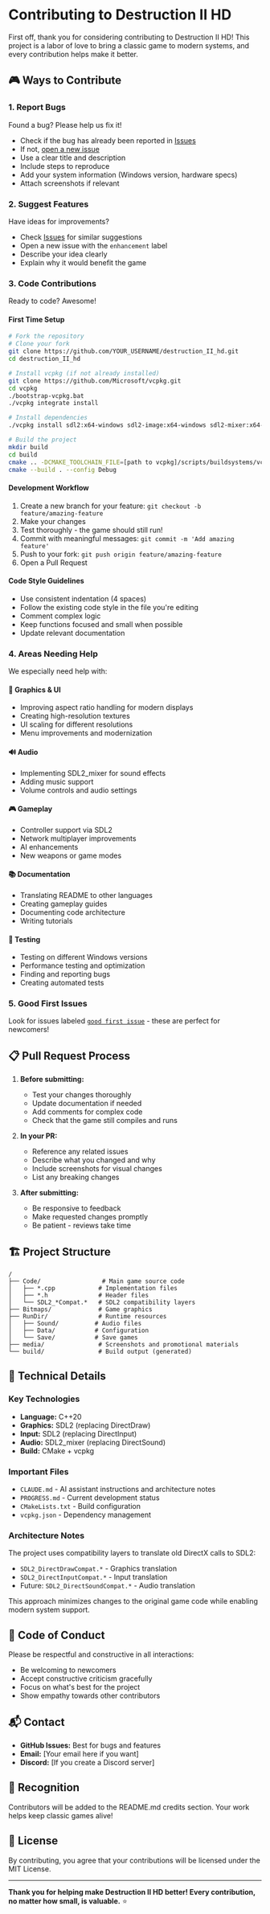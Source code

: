 # Contributing to Destruction II HD

First off, thank you for considering contributing to Destruction II HD! This project is a labor of love to bring a classic game to modern systems, and every contribution helps make it better.

## 🎮 Ways to Contribute

### 1. Report Bugs
Found a bug? Please help us fix it!
- Check if the bug has already been reported in [Issues](https://github.com/elchin92/destruction_II_hd/issues)
- If not, [open a new issue](https://github.com/elchin92/destruction_II_hd/issues/new)
- Use a clear title and description
- Include steps to reproduce
- Add your system information (Windows version, hardware specs)
- Attach screenshots if relevant

### 2. Suggest Features
Have ideas for improvements?
- Check [Issues](https://github.com/elchin92/destruction_II_hd/issues) for similar suggestions
- Open a new issue with the `enhancement` label
- Describe your idea clearly
- Explain why it would benefit the game

### 3. Code Contributions
Ready to code? Awesome!

#### First Time Setup
```bash
# Fork the repository
# Clone your fork
git clone https://github.com/YOUR_USERNAME/destruction_II_hd.git
cd destruction_II_hd

# Install vcpkg (if not already installed)
git clone https://github.com/Microsoft/vcpkg.git
cd vcpkg
./bootstrap-vcpkg.bat
./vcpkg integrate install

# Install dependencies
./vcpkg install sdl2:x64-windows sdl2-image:x64-windows sdl2-mixer:x64-windows

# Build the project
mkdir build
cd build
cmake .. -DCMAKE_TOOLCHAIN_FILE=[path to vcpkg]/scripts/buildsystems/vcpkg.cmake
cmake --build . --config Debug
```

#### Development Workflow
1. Create a new branch for your feature: `git checkout -b feature/amazing-feature`
2. Make your changes
3. Test thoroughly - the game should still run!
4. Commit with meaningful messages: `git commit -m 'Add amazing feature'`
5. Push to your fork: `git push origin feature/amazing-feature`
6. Open a Pull Request

#### Code Style Guidelines
- Use consistent indentation (4 spaces)
- Follow the existing code style in the file you're editing
- Comment complex logic
- Keep functions focused and small when possible
- Update relevant documentation

### 4. Areas Needing Help

We especially need help with:

#### 🎨 Graphics & UI
- Improving aspect ratio handling for modern displays
- Creating high-resolution textures
- UI scaling for different resolutions
- Menu improvements and modernization

#### 🔊 Audio
- Implementing SDL2_mixer for sound effects
- Adding music support
- Volume controls and audio settings

#### 🎮 Gameplay
- Controller support via SDL2
- Network multiplayer improvements
- AI enhancements
- New weapons or game modes

#### 📚 Documentation
- Translating README to other languages
- Creating gameplay guides
- Documenting code architecture
- Writing tutorials

#### 🧪 Testing
- Testing on different Windows versions
- Performance testing and optimization
- Finding and reporting bugs
- Creating automated tests

### 5. Good First Issues

Look for issues labeled [`good first issue`](https://github.com/elchin92/destruction_II_hd/issues?q=is%3Aissue+is%3Aopen+label%3A%22good+first+issue%22) - these are perfect for newcomers!

## 📋 Pull Request Process

1. **Before submitting:**
   - Test your changes thoroughly
   - Update documentation if needed
   - Add comments for complex code
   - Check that the game still compiles and runs

2. **In your PR:**
   - Reference any related issues
   - Describe what you changed and why
   - Include screenshots for visual changes
   - List any breaking changes

3. **After submitting:**
   - Be responsive to feedback
   - Make requested changes promptly
   - Be patient - reviews take time

## 🏗️ Project Structure

```
/
├── Code/                 # Main game source code
│   ├── *.cpp            # Implementation files
│   ├── *.h              # Header files
│   └── SDL2_*Compat.*   # SDL2 compatibility layers
├── Bitmaps/             # Game graphics
├── RunDir/              # Runtime resources
│   ├── Sound/          # Audio files
│   ├── Data/           # Configuration
│   └── Save/           # Save games
├── media/               # Screenshots and promotional materials
└── build/               # Build output (generated)
```

## 🔧 Technical Details

### Key Technologies
- **Language:** C++20
- **Graphics:** SDL2 (replacing DirectDraw)
- **Input:** SDL2 (replacing DirectInput)
- **Audio:** SDL2_mixer (replacing DirectSound)
- **Build:** CMake + vcpkg

### Important Files
- `CLAUDE.md` - AI assistant instructions and architecture notes
- `PROGRESS.md` - Current development status
- `CMakeLists.txt` - Build configuration
- `vcpkg.json` - Dependency management

### Architecture Notes
The project uses compatibility layers to translate old DirectX calls to SDL2:
- `SDL2_DirectDrawCompat.*` - Graphics translation
- `SDL2_DirectInputCompat.*` - Input translation
- Future: `SDL2_DirectSoundCompat.*` - Audio translation

This approach minimizes changes to the original game code while enabling modern system support.

## 🤝 Code of Conduct

Please be respectful and constructive in all interactions:
- Be welcoming to newcomers
- Accept constructive criticism gracefully
- Focus on what's best for the project
- Show empathy towards other contributors

## 📬 Contact

- **GitHub Issues:** Best for bugs and features
- **Email:** [Your email here if you want]
- **Discord:** [If you create a Discord server]

## 🙏 Recognition

Contributors will be added to the README.md credits section. Your work helps keep classic games alive!

## 📜 License

By contributing, you agree that your contributions will be licensed under the MIT License.

---

**Thank you for helping make Destruction II HD better! Every contribution, no matter how small, is valuable.** ⭐